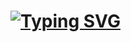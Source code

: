 <h1>
  <a href="https://git.io/typing-svg"><img src="https://readme-typing-svg.demolab.com?font=roboto&weight=600&size=30&duration=4000&pause=1000&color=FF0000&multiline=true&width=435&height=180&lines=%24+whoami;Roshaan+Ali+Mehar" alt="Typing SVG" /></a>
</h1>
